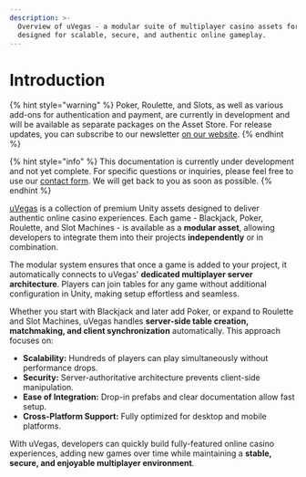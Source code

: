 ```yaml
---
description: >-
  Overview of uVegas - a modular suite of multiplayer casino assets for Unity,
  designed for scalable, secure, and authentic online gameplay.
---
```


# Introduction

{% hint style="warning" %}
Poker, Roulette, and Slots, as well as various add-ons for authentication and payment, are currently in development and will be available as separate packages on the Asset Store. For release updates, you can subscribe to our newsletter [on our website](https://uvegas.online/).
{% endhint %}

{% hint style="info" %}
This documentation is currently under development and not yet complete. For specific questions or inquiries, please feel free to use our [contact form](https://uvegsa.online/contact). We will get back to you as soon as possible.
{% endhint %}

[uVegas](https://assetstore.unity.com/publishers/34266?preview=1) is a collection of premium Unity assets designed to deliver authentic online casino experiences. Each game - Blackjack, Poker, Roulette, and Slot Machines - is available as a **modular asset**, allowing developers to integrate them into their projects **independently** or in combination.

The modular system ensures that once a game is added to your project, it automatically connects to uVegas' **dedicated multiplayer server architecture**. Players can join tables for any game without additional configuration in Unity, making setup effortless and seamless.

Whether you start with Blackjack and later add Poker, or expand to Roulette and Slot Machines, uVegas handles **server-side table creation, matchmaking, and client synchronization** automatically. This approach focuses on:

* **Scalability:** Hundreds of players can play simultaneously without performance drops.
* **Security:** Server-authoritative architecture prevents client-side manipulation.
* **Ease of Integration:** Drop-in prefabs and clear documentation allow fast setup.
* **Cross-Platform Support:** Fully optimized for desktop and mobile platforms.

With uVegas, developers can quickly build fully-featured online casino experiences, adding new games over time while maintaining a **stable, secure, and enjoyable multiplayer environment**.
